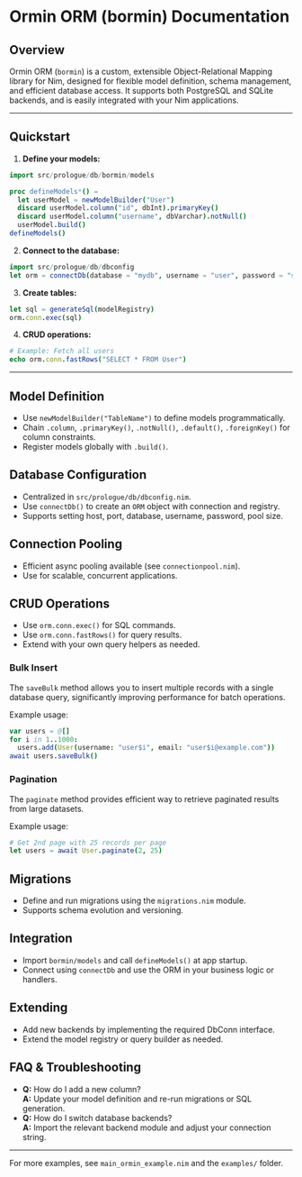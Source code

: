 # Ormin ORM (bormin) Documentation

## Overview
Ormin ORM (`bormin`) is a custom, extensible Object-Relational Mapping library for Nim, designed for flexible model definition, schema management, and efficient database access. It supports both PostgreSQL and SQLite backends, and is easily integrated with your Nim applications.

---

## Quickstart

1. **Define your models:**
```nim
import src/prologue/db/bormin/models

proc defineModels*() =
  let userModel = newModelBuilder("User")
  discard userModel.column("id", dbInt).primaryKey()
  discard userModel.column("username", dbVarchar).notNull()
  userModel.build()
defineModels()
```

2. **Connect to the database:**
```nim
import src/prologue/db/dbconfig
let orm = connectDb(database = "mydb", username = "user", password = "secret")
```

3. **Create tables:**
```nim
let sql = generateSql(modelRegistry)
orm.conn.exec(sql)
```

4. **CRUD operations:**
```nim
# Example: Fetch all users
echo orm.conn.fastRows("SELECT * FROM User")
```

---

## Model Definition
- Use `newModelBuilder("TableName")` to define models programmatically.
- Chain `.column`, `.primaryKey()`, `.notNull()`, `.default()`, `.foreignKey()` for column constraints.
- Register models globally with `.build()`.

## Database Configuration
- Centralized in `src/prologue/db/dbconfig.nim`.
- Use `connectDb()` to create an `ORM` object with connection and registry.
- Supports setting host, port, database, username, password, pool size.

## Connection Pooling
- Efficient async pooling available (see `connectionpool.nim`).
- Use for scalable, concurrent applications.

## CRUD Operations
- Use `orm.conn.exec()` for SQL commands.
- Use `orm.conn.fastRows()` for query results.
- Extend with your own query helpers as needed.

### Bulk Insert
The `saveBulk` method allows you to insert multiple records with a single database query, significantly improving performance for batch operations.

Example usage:
```nim
var users = @[]
for i in 1..1000:
  users.add(User(username: "user$i", email: "user$i@example.com"))
await users.saveBulk()
```

### Pagination
The `paginate` method provides efficient way to retrieve paginated results from large datasets.

Example usage:
```nim
# Get 2nd page with 25 records per page
let users = await User.paginate(2, 25)
```

## Migrations
- Define and run migrations using the `migrations.nim` module.
- Supports schema evolution and versioning.

## Integration
- Import `bormin/models` and call `defineModels()` at app startup.
- Connect using `connectDb` and use the ORM in your business logic or handlers.

## Extending
- Add new backends by implementing the required DbConn interface.
- Extend the model registry or query builder as needed.

## FAQ & Troubleshooting
- **Q:** How do I add a new column?  
  **A:** Update your model definition and re-run migrations or SQL generation.
- **Q:** How do I switch database backends?  
  **A:** Import the relevant backend module and adjust your connection string.

---

For more examples, see `main_ormin_example.nim` and the `examples/` folder.
